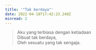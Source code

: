 ```yaml
---
title: '"Tak berdaya"'
date: 2022-04-18T17:42:23.248Z
minread: 2
---
```

> Aku yang terbiasa dengan ketiadaan\
> Dibuat tak berdaya,\
> Oleh sesuatu yang tak sengaja.